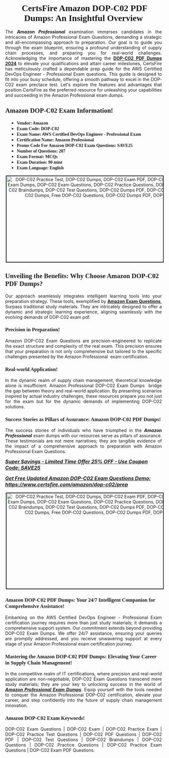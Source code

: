 <h1 style="text-align: center;"><strong><span style="display:block; color:#Black; "><span style="font-family:Times New Roman,Times,serif;"> CertsFire Amazon DOP-C02 PDF Dumps: An Insightful Overview</span></span></strong></h1>

<p style="text-align:justify">The <em><strong>Amazon Professional </strong></em>examination immerses candidates in the intricacies of Amazon Professional Exam Questions, demanding a strategic and all-encompassing approach to preparation. Our goal is to guide you through the exam blueprint, ensuring a profound understanding of supply chain processes, and preparing you for real-world challenges. Acknowledging the importance of mastering the <strong><a href="https://www.certsfire.com/amazon/dop-c02/info">DOP-C02 PDF Dumps 2024</a></strong> to elevate your qualifications and attain career milestones, CertsFire has meticulously crafted a dependable prep guide for the AWS Certified DevOps Engineer - Professional Exam questions. This guide is designed to fit into your busy schedule, offering a smooth pathway to excel in the DOP-C02 exam prectace test. Let's explore the features and advantages that position CertsFire as the preferred resource for unleashing your capabilities and succeeding in the Amazon Professional exam dumps.</p>

<h2><span style="color:#Black;display:block;"><strong><span style="font-family:Times New Roman,Times,serif;">Amazon DOP-C02 Exam Information!</span></strong></span></h2>

<ul>
	<li style="margin: 0cm 10pt;">
	<div style="background: "><span style="color:#Black;display:block;"><span style="font-size:14px;"><strong><span style="font-family:Times New Roman,Times,serif;">Vendor: Amazon</span></strong></span></span></div>
	</li>
	<li style="margin: 0cm 10pt;">
	<div><span style="font-size:14px;"><span style="color:#Black;display:block;"><strong><span style="font-family:Times New Roman,Times,serif;">Exam Code: DOP-C02</span></strong></span></span></div>
	</li>
	<li style="margin: 0cm 10pt;">
	<div><span style="font-size:14px;"><span style="color:#Black;display:block;"><strong><span style="font-family:Times New Roman,Times,serif;">Exam Name: AWS Certified DevOps Engineer - Professional Exam</span></strong></span></span></div>
	</li>
	<li style="margin: 0cm 10pt;">
	<div><span style="font-size:14px;"><span style="color:#Black;display:block;"><strong><span style="font-family:Times New Roman,Times,serif;">Certification Name: Amazon Professional</span></strong></span></span></div>
	</li>
	<li style="margin: 0cm 10pt;">
	<div><span style="font-size:14px;"><span style="color:#Black;display:block;"><strong><span style="font-family:Times New Roman,Times,serif;">Promo Code For Amazon DOP-C02 Exam Questions: SAVE25</span></strong></span></span></div>
	</li>
	<li style="margin: 0cm 10pt;">
	<div><span style="font-size:14px;"><span style="color:#Black;display:block;"><strong><span style="font-family:Times New Roman,Times,serif;">Number of Questions: 207</span></strong></span></span></div>
	</li>
	<li style="margin: 0cm 10pt;">
	<div><span style="font-size:14px;"><span style="color:#Black;display:block;"><strong><span style="font-family:Times New Roman,Times,serif;">Exam Format: MCQs</span></strong></span></span></div>
	</li>
	<li style="margin: 0cm 10pt;">
	<div><span style="font-size:14px;"><span style="color:#Black;display:block;"><strong><span style="font-family:Times New Roman,Times,serif;">Exam Duration: 90 mint</span></strong></span></span></div>
	</li>
	<li style="margin: 0cm 10pt;">
	<div><span style="font-size:14px;"><span style="color:#Black;display:block;"><strong><span style="font-family:Times New Roman,Times,serif;">Exam Language: English</span></strong></span></span></div>
	</li>
</ul>

<p style="text-align: center;"><img alt="DOP-C02 Practice Test, DOP-C02 Dumps, DOP-C02 Exam PDF, DOP-C02 Practice Exam, DOP-C02 Exam Dumps, DOP-C02 Exam Questions, DOP-C02 Practice Questions, DOP-C02 Practice Dumps, DOP-C02 Braindumps, DOP-C02 Test Questions, DOP-C02 Dumps PDF, DOP-C02 Questions PDF, Free DOP-C02 Dumps, Free DOP-C02 Questions, DOP-C02 Dumps PDF, DOP-C02 Questions PDF," src="https://i.imgur.com/Yb1uRbS.jpeg" style="width: 700px; height: 276px; border-width: 2px; border-style: solid; margin: 2px;" /></p>

<h2><strong><span style="display:block; color:#Black; "><span style="font-family:Times New Roman,Times,serif;">Unveiling the Benefits: Why Choose Amazon DOP-C02 PDF Dumps?</span></span></strong></h2>

<p style="text-align:justify">Our approach seamlessly integrates intelligent learning tools into your preparation strategy. These tools, exemplified by <strong><a href="https://www.certsfire.com/exams/amazon">Amazon Exam Questions</a></strong>, Surpass traditional study materials. They are intricately designed to offer a dynamic and strategic learning experience, aligning seamlessly with the evolving demands of DOP-C02 exam pdf.</p>

<h3><strong><span style="display:block; color:#Black; "><span style="font-family:Times New Roman,Times,serif;">Precision in Preparation!</span></span></strong></h3>

<p style="text-align:justify">Amazon DOP-C02 Exam Questions are precision-engineered to replicate the exact structure and complexity of the real exam. This precision ensures that your preparation is not only comprehensive but tailored to the specific challenges presented by the Amazon Professional  exam certification.</p>

<h3><strong><span style="display:block; color:#Black; "><span style="font-family:Times New Roman,Times,serif;">Real-world Application!</span></span></strong></h3>

<p style="text-align:justify">In the dynamic realm of supply chain management, theoretical knowledge alone is insufficient. Amazon Professional DOP-C02 Exam Dumps  bridge the gap between theory and real-world application. By presenting scenarios inspired by actual industry challenges, these resources prepare you not just for the exam but for the dynamic demands of implementing DOP-C02 solutions.</p>

<h3><strong><span style="display:block; color:#Black; "><span style="font-family:Times New Roman,Times,serif;">Success Stories as Pillars of Assurance: Amazon DOP-C02 PDF Dumps!</span></span></strong></h3>

<p style="text-align:justify">The success stories of individuals who have triumphed in the <em><strong>Amazon Professional</strong></em> exam dumps with our resources serve as pillars of assurance. These testimonials are not mere narratives; they are tangible evidence of the impact of a comprehensive approach to preparation with Amazon Professional Exam Questions.</p>

<p><span style="font-size:16px;"><strong><u><em>Super Savings - Limited Time Offer 25% OFF - Use Coupon Code: SAVE25</em></u></strong></span></p>

<p><span style="font-size:16px;"><strong><u><em>Get Free Updated Amazon DOP-C02 Exam Questions Demo: <a href="https://www.certsfire.com/amazon/dop-c02/prep">https://www.certsfire.com/amazon/dop-c02/prep</a></em></u></strong></span></p>

<p style="text-align: center;"><img alt="DOP-C02 Practice Test, DOP-C02 Dumps, DOP-C02 Exam PDF, DOP-C02 Practice Exam, DOP-C02 Exam Dumps, DOP-C02 Exam Questions, DOP-C02 Practice Questions, DOP-C02 Practice Dumps, DOP-C02 Braindumps, DOP-C02 Test Questions, DOP-C02 Dumps PDF, DOP-C02 Questions PDF, Free DOP-C02 Dumps, Free DOP-C02 Questions, DOP-C02 Dumps PDF, DOP-C02 Questions PDF," src="https://i.imgur.com/JMLL4PM.jpeg" style="width: 700px; height: 307px; border-width: 2px; border-style: solid; margin: 2px;" /></p>

<h3><strong><span style="display:block; color:#Black; "><span style="font-family:Times New Roman,Times,serif;">Amazon DOP-C02 PDF Dumps: Your 24/7 Intelligent Companion for Comprehensive Assistance!</span></span></strong></h3>

<p style="text-align:justify">Embarking on the AWS Certified DevOps Engineer - Professional Exam certification journey requires more than just study materials; it demands a comprehensive support system. Our commitment extends beyond providing DOP-C02 Exam Dumps. We offer 24/7 assistance, ensuring your queries are promptly addressed, and you receive unwavering support at every stage of your Amazon Professional exam certification journey.</p>

<h3><strong><span style="display:block; color:#Black; "><span style="font-family:Times New Roman,Times,serif;">Mastering the Amazon DOP-C02 PDF Dumps: Elevating Your Career in Supply Chain Management!</span></span></strong></h3>

<p style="text-align:justify">In the competitive realm of IT certifications, where precision and real-world application are non-negotiable, DOP-C02 Exam Questions transcend mere study materials; they are your key to unlocking success in the world of <u><em><strong>Amazon Professional Exam Dumps</strong></em></u>. Equip yourself with the tools needed to conquer the Amazon Professional DOP-C02 certification, elevate your career, and step confidently into the future of supply chain management innovation.</p>

<h3><strong><span style="display:block; color:#Black; "><span style="font-family:Times New Roman,Times,serif;">Amazon DOP-C02 Exam Keywords!</span></span></strong></h3>

<p style="text-align:justify">DOP-C02 Exam Questions | DOP-C02 Exam | DOP-C02 Practice Exam | DOP-C02 Practice Test Questions | DOP-C02 PDF Questions | DOP-C02 PDF | DOP-C02 Test Questions | DOP-C02 Braindumps | DOP-C02 Questions | DOP-C02 Practice Questions | DOP-C02 Practice Exam Questions | DOP-C02 Exam PDF Questions.</p>
